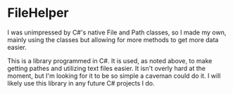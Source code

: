 FileHelper
==========

I was unimpressed by C#'s native File and Path classes, so I made my own, mainly using the classes but allowing for more methods to get more data easier.


This is a library programmed in C#.  It is used, as noted above, to make getting pathes and utilizing text files easier.  It isn't overly hard at the moment, but I'm looking for it to be so simple a caveman could do it.  I will likely use this library in any future C# projects I do.
